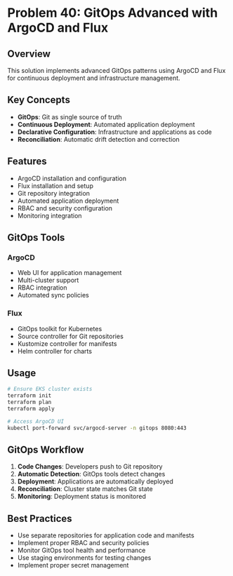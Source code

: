 # Problem 40: GitOps Advanced with ArgoCD and Flux

## Overview

This solution implements advanced GitOps patterns using ArgoCD and Flux for continuous deployment and infrastructure management.

## Key Concepts

- **GitOps**: Git as single source of truth
- **Continuous Deployment**: Automated application deployment
- **Declarative Configuration**: Infrastructure and applications as code
- **Reconciliation**: Automatic drift detection and correction

## Features

- ArgoCD installation and configuration
- Flux installation and setup
- Git repository integration
- Automated application deployment
- RBAC and security configuration
- Monitoring integration

## GitOps Tools

### ArgoCD
- Web UI for application management
- Multi-cluster support
- RBAC integration
- Automated sync policies

### Flux
- GitOps toolkit for Kubernetes
- Source controller for Git repositories
- Kustomize controller for manifests
- Helm controller for charts

## Usage

```bash
# Ensure EKS cluster exists
terraform init
terraform plan
terraform apply

# Access ArgoCD UI
kubectl port-forward svc/argocd-server -n gitops 8080:443
```

## GitOps Workflow

1. **Code Changes**: Developers push to Git repository
2. **Automatic Detection**: GitOps tools detect changes
3. **Deployment**: Applications are automatically deployed
4. **Reconciliation**: Cluster state matches Git state
5. **Monitoring**: Deployment status is monitored

## Best Practices

- Use separate repositories for application code and manifests
- Implement proper RBAC and security policies
- Monitor GitOps tool health and performance
- Use staging environments for testing changes
- Implement proper secret management
